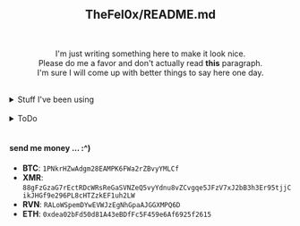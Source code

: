 <h2 align="center"><a>TheFel0x/README.md</a></h2>
</br>

<p align="center">I'm just writing something here to make it look nice.</br>Please do me a favor and don't actually read <b>this</b> paragraph.</br>I'm sure I will come up with better things to say here one day.</p>
</br>

<details>
    <summary>Stuff I've been using</summary>
    <ul>
        <li>
            <img src="https://img.shields.io/badge/-Python-3572A5?style=flat-square&logo=Python&logoColor=white" style="background-color:#3573a5;padding-right:18px;">
            </img>
        </li>
        <li>
            <img src="https://img.shields.io/badge/-C%23-239120?style=flat-square&logo=c-sharp#&logoColor=white" style="background-color:#239120;padding-right:40px;">
            </img>
        </li>
        <li>
            <img src="https://img.shields.io/badge/-JavaScript-F7DF1E?style=flat-square&logo=JavaScript&logoColor=black" style="background-color:#F7DF1E;padding-right:0px;">
            </img>
        </li>
        <li>
            <img src="https://img.shields.io/badge/-HTML-E34F26?style=flat-square&logo=HTML5&logoColor=white"  style="background-color:#E34F26;padding-right:26px;">
            </img>
        </li>
        <li>
            <img src="https://img.shields.io/badge/-CSS-1572B6?style=flat-square&logo=CSS3&logoColor=white" style="background-color:#1572B6;padding-right:34px;">
            </img>
        </li>
        <li>
            <img src="https://img.shields.io/badge/-Delphi-EE1F35?style=flat-square&logo=Delphi&logoColor=white" style="background-color:#EE1F35;padding-right:22px;">
            </img>
        </li>
    <ul>
</details>
</br>
<details>
    <summary>ToDo</summary>
    <ul>
        <li>come up with better README</li>
        <li>do more with C++</li>
        <li>earn money somehow</li>
    </ul>
</details>
</br>

#### send me money ... :^)
- **BTC**: `1PNkrHZwAdgm28EAMPK6FWa2rZBvyYMLCf`
- **XMR**: `88gFzGzaG7rEctRDcWRsReGaSVNZeQ5vyYdnu8vZCvgqe5JFzV7xJ2bB3h3Er95tjjCikJHGf9e296PL8cHTZzkEF1uh2LW`
- **RVN**: `RALoWSpemDYwEVWJzEgNhGpaAJGGXMPQ6D`
- **ETH**: `0xdea02bFd50d81A43eBDfFc5F459e6Af6925f2615`
